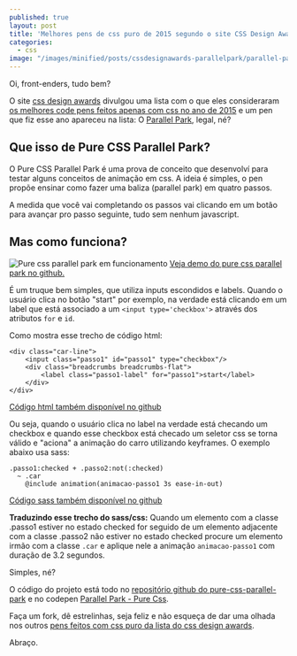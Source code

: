 ```yaml
---
published: true
layout: post
title: 'Melhores pens de css puro de 2015 segundo o site CSS Design Awards. Tem pen meu na lista :D'
categories: 
  - css
image: "/images/minified/posts/cssdesignawards-parallelpark/parallel-park-screenshot.png"
---
```



Oi, front-enders, tudo bem?

O site [css design awards](http://www.cssdesignawards.com/) divulgou uma lista com o que eles consideraram [os melhores code pens feitos apenas com css no ano de 2015](http://www.cssdesignawards.com/articles/best-pure-css-pens-of-2015/268/) e um pen que fiz esse ano apareceu na lista: O [Parallel Park](http://codepen.io/teles/pen/gbKeLR), legal, né? 

## Que isso de Pure CSS Parallel Park?

O Pure CSS Parallel Park é uma prova de conceito que desenvolví para testar alguns conceitos de animação em css. A ideia é simples, o pen propõe ensinar como fazer uma baliza (parallel park) em quatro passos.

A medida que você vai completando os passos vai clicando em um botão para avançar pro passo seguinte, tudo sem nenhum javascript.

## Mas como funciona?

![Pure css parallel park em funcionamento](https://raw.githubusercontent.com/teles/pure-css-parallel-park/gh-pages/exhibition.gif)
[Veja demo do pure css parallel park no github.](http://jotateles.com.br/pure-css-parallel-park/)

É um truque bem simples, que utiliza inputs escondidos e labels.
Quando o usuário clica no botão "start" por exemplo, na verdade está clicando em um label que está associado a um ````<input type='checkbox'>```` através dos atributos ````for```` e ````id````. 

Como mostra esse trecho de código html:


	<div class="car-line">
		<input class="passo1" id="passo1" type="checkbox"/>
		<div class="breadcrumbs breadcrumbs-flat">
	  		<label class="passo1-label" for="passo1">start</label>
	  	</div>
	</div>


[Código html também disponível no github](https://github.com/teles/pure-css-parallel-park/blob/master/index.html#L30-L40)


Ou seja, quando o usuário clica no label na verdade está checando um checkbox e quando esse checkbox está checado um seletor css se torna válido e "aciona" a animação do carro utilizando keyframes. O exemplo abaixo usa sass:


	.passo1:checked + .passo2:not(:checked)
	  ~ .car
	    @include animation(animacao-passo1 3s ease-in-out)


[Código sass também disponível no github](https://github.com/teles/pure-css-parallel-park/blob/master/sass/components/_animations-steps.sass)

**Traduzindo esse trecho do sass/css:** Quando um elemento com a classe .passo1 estiver no estado checked for seguido de um elemento adjacente com a classe .passo2 não estiver no estado checked procure um elemento irmão com a classe ````.car```` e aplique nele a animação ````animacao-passo1```` com duração de 3.2 segundos.

Simples, né? 

O código do projeto está todo no [repositório github do pure-css-parallel-park](https://github.com/teles/pure-css-parallel-park) e no codepen [Parallel Park - Pure Css](http://codepen.io/teles/pen/gbKeLR).

Faça um fork, dê estrelinhas, seja feliz e não esqueça de dar uma olhada nos outros [pens feitos com css puro da lista do css design awards](http://www.cssdesignawards.com/articles/best-pure-css-pens-of-2015/268/).

Abraço.